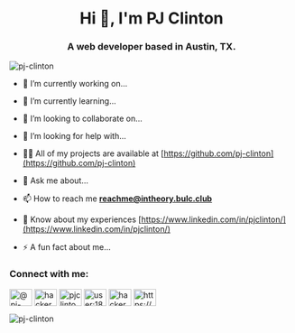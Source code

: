 <h1 align="center">Hi 👋, I'm PJ Clinton</h1>
<h3 align="center">A web developer based in Austin, TX.</h3>

<p align="left"> <img src="https://komarev.com/ghpvc/?username=pj-clinton&label=Profile%20views&color=0e75b6&style=flat" alt="pj-clinton" /> </p>

- 🔭 I’m currently working on...

- 🌱 I’m currently learning...

- 👯 I’m looking to collaborate on...

- 🤝 I’m looking for help with...

- 👨‍💻 All of my projects are available at [https://github.com/pj-clinton](https://github.com/pj-clinton)

- 💬 Ask me about...

- 📫 How to reach me **reachme@intheory.bulc.club**

- 📄 Know about my experiences [https://www.linkedin.com/in/pjclinton/](https://www.linkedin.com/in/pjclinton/)

- ⚡ A fun fact about me...

<h3 align="left">Connect with me:</h3>
<p align="left">
<a href="https://codepen.io/@pj-clinton" target="blank"><img align="center" src="https://raw.githubusercontent.com/rahuldkjain/github-profile-readme-generator/master/src/images/icons/Social/codepen.svg" alt="@pj-clinton" height="30" width="40" /></a>
<a href="https://twitter.com/hackerman_028" target="blank"><img align="center" src="https://raw.githubusercontent.com/rahuldkjain/github-profile-readme-generator/master/src/images/icons/Social/twitter.svg" alt="hackerman_028" height="30" width="40" /></a>
<a href="https://linkedin.com/in/pjclinton" target="blank"><img align="center" src="https://raw.githubusercontent.com/rahuldkjain/github-profile-readme-generator/master/src/images/icons/Social/linked-in-alt.svg" alt="pjclinton" height="30" width="40" /></a>
<a href="https://stackoverflow.com/users/user:18311412" target="blank"><img align="center" src="https://raw.githubusercontent.com/rahuldkjain/github-profile-readme-generator/master/src/images/icons/Social/stack-overflow.svg" alt="user:18311412" height="30" width="40" /></a>
<a href="https://dribbble.com/hackerman228" target="blank"><img align="center" src="https://raw.githubusercontent.com/rahuldkjain/github-profile-readme-generator/master/src/images/icons/Social/dribbble.svg" alt="hackerman228" height="30" width="40" /></a>
<a href="https://discord.gg/https://discord.gg/VqVfctcS" target="blank"><img align="center" src="https://raw.githubusercontent.com/rahuldkjain/github-profile-readme-generator/master/src/images/icons/Social/discord.svg" alt="https://discord.gg/VqVfctcS" height="30" width="40" /></a>
</p>

<p><img align="center" src="https://github-readme-stats.vercel.app/api/top-langs?username=pj-clinton&show_icons=true&locale=en&layout=compact" alt="pj-clinton" /></p>
